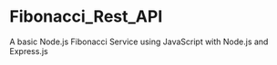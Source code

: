 # Fibonacci_Rest_API
A basic Node.js Fibonacci Service using JavaScript with Node.js and Express.js
